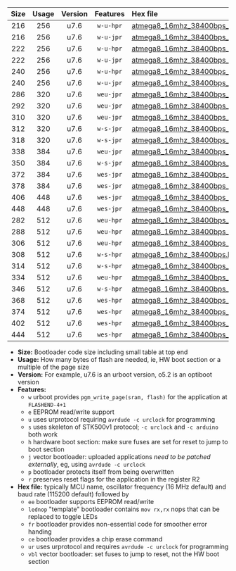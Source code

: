 |Size|Usage|Version|Features|Hex file|
|:-:|:-:|:-:|:-:|:--|
|216|256|u7.6|`w-u-hpr`|[atmega8_16mhz_38400bps_ur.hex](https://raw.githubusercontent.com/stefanrueger/urboot/main/bootloaders/atmega8/fcpu_16mhz/38400_bps/atmega8_16mhz_38400bps_ur.hex)|
|216|256|u7.6|`w-u-jpr`|[atmega8_16mhz_38400bps_ur_vbl.hex](https://raw.githubusercontent.com/stefanrueger/urboot/main/bootloaders/atmega8/fcpu_16mhz/38400_bps/atmega8_16mhz_38400bps_ur_vbl.hex)|
|222|256|u7.6|`w-u-hpr`|[atmega8_16mhz_38400bps_lednop_ur.hex](https://raw.githubusercontent.com/stefanrueger/urboot/main/bootloaders/atmega8/fcpu_16mhz/38400_bps/atmega8_16mhz_38400bps_lednop_ur.hex)|
|222|256|u7.6|`w-u-jpr`|[atmega8_16mhz_38400bps_lednop_ur_vbl.hex](https://raw.githubusercontent.com/stefanrueger/urboot/main/bootloaders/atmega8/fcpu_16mhz/38400_bps/atmega8_16mhz_38400bps_lednop_ur_vbl.hex)|
|240|256|u7.6|`w-u-hpr`|[atmega8_16mhz_38400bps_lednop_fr_ur.hex](https://raw.githubusercontent.com/stefanrueger/urboot/main/bootloaders/atmega8/fcpu_16mhz/38400_bps/atmega8_16mhz_38400bps_lednop_fr_ur.hex)|
|240|256|u7.6|`w-u-jpr`|[atmega8_16mhz_38400bps_lednop_fr_ur_vbl.hex](https://raw.githubusercontent.com/stefanrueger/urboot/main/bootloaders/atmega8/fcpu_16mhz/38400_bps/atmega8_16mhz_38400bps_lednop_fr_ur_vbl.hex)|
|286|320|u7.6|`weu-jpr`|[atmega8_16mhz_38400bps_ee_ur_vbl.hex](https://raw.githubusercontent.com/stefanrueger/urboot/main/bootloaders/atmega8/fcpu_16mhz/38400_bps/atmega8_16mhz_38400bps_ee_ur_vbl.hex)|
|292|320|u7.6|`weu-jpr`|[atmega8_16mhz_38400bps_ee_lednop_ur_vbl.hex](https://raw.githubusercontent.com/stefanrueger/urboot/main/bootloaders/atmega8/fcpu_16mhz/38400_bps/atmega8_16mhz_38400bps_ee_lednop_ur_vbl.hex)|
|310|320|u7.6|`weu-jpr`|[atmega8_16mhz_38400bps_ee_lednop_fr_ur_vbl.hex](https://raw.githubusercontent.com/stefanrueger/urboot/main/bootloaders/atmega8/fcpu_16mhz/38400_bps/atmega8_16mhz_38400bps_ee_lednop_fr_ur_vbl.hex)|
|312|320|u7.6|`w-s-jpr`|[atmega8_16mhz_38400bps_vbl.hex](https://raw.githubusercontent.com/stefanrueger/urboot/main/bootloaders/atmega8/fcpu_16mhz/38400_bps/atmega8_16mhz_38400bps_vbl.hex)|
|318|320|u7.6|`w-s-jpr`|[atmega8_16mhz_38400bps_lednop_vbl.hex](https://raw.githubusercontent.com/stefanrueger/urboot/main/bootloaders/atmega8/fcpu_16mhz/38400_bps/atmega8_16mhz_38400bps_lednop_vbl.hex)|
|338|384|u7.6|`weu-jpr`|[atmega8_16mhz_38400bps_ee_lednop_fr_ce_ur_vbl.hex](https://raw.githubusercontent.com/stefanrueger/urboot/main/bootloaders/atmega8/fcpu_16mhz/38400_bps/atmega8_16mhz_38400bps_ee_lednop_fr_ce_ur_vbl.hex)|
|350|384|u7.6|`w-s-jpr`|[atmega8_16mhz_38400bps_lednop_fr_vbl.hex](https://raw.githubusercontent.com/stefanrueger/urboot/main/bootloaders/atmega8/fcpu_16mhz/38400_bps/atmega8_16mhz_38400bps_lednop_fr_vbl.hex)|
|372|384|u7.6|`wes-jpr`|[atmega8_16mhz_38400bps_ee_vbl.hex](https://raw.githubusercontent.com/stefanrueger/urboot/main/bootloaders/atmega8/fcpu_16mhz/38400_bps/atmega8_16mhz_38400bps_ee_vbl.hex)|
|378|384|u7.6|`wes-jpr`|[atmega8_16mhz_38400bps_ee_lednop_vbl.hex](https://raw.githubusercontent.com/stefanrueger/urboot/main/bootloaders/atmega8/fcpu_16mhz/38400_bps/atmega8_16mhz_38400bps_ee_lednop_vbl.hex)|
|406|448|u7.6|`wes-jpr`|[atmega8_16mhz_38400bps_ee_lednop_fr_vbl.hex](https://raw.githubusercontent.com/stefanrueger/urboot/main/bootloaders/atmega8/fcpu_16mhz/38400_bps/atmega8_16mhz_38400bps_ee_lednop_fr_vbl.hex)|
|448|448|u7.6|`wes-jpr`|[atmega8_16mhz_38400bps_ee_lednop_fr_ce_vbl.hex](https://raw.githubusercontent.com/stefanrueger/urboot/main/bootloaders/atmega8/fcpu_16mhz/38400_bps/atmega8_16mhz_38400bps_ee_lednop_fr_ce_vbl.hex)|
|282|512|u7.6|`weu-hpr`|[atmega8_16mhz_38400bps_ee_ur.hex](https://raw.githubusercontent.com/stefanrueger/urboot/main/bootloaders/atmega8/fcpu_16mhz/38400_bps/atmega8_16mhz_38400bps_ee_ur.hex)|
|288|512|u7.6|`weu-hpr`|[atmega8_16mhz_38400bps_ee_lednop_ur.hex](https://raw.githubusercontent.com/stefanrueger/urboot/main/bootloaders/atmega8/fcpu_16mhz/38400_bps/atmega8_16mhz_38400bps_ee_lednop_ur.hex)|
|306|512|u7.6|`weu-hpr`|[atmega8_16mhz_38400bps_ee_lednop_fr_ur.hex](https://raw.githubusercontent.com/stefanrueger/urboot/main/bootloaders/atmega8/fcpu_16mhz/38400_bps/atmega8_16mhz_38400bps_ee_lednop_fr_ur.hex)|
|308|512|u7.6|`w-s-hpr`|[atmega8_16mhz_38400bps.hex](https://raw.githubusercontent.com/stefanrueger/urboot/main/bootloaders/atmega8/fcpu_16mhz/38400_bps/atmega8_16mhz_38400bps.hex)|
|314|512|u7.6|`w-s-hpr`|[atmega8_16mhz_38400bps_lednop.hex](https://raw.githubusercontent.com/stefanrueger/urboot/main/bootloaders/atmega8/fcpu_16mhz/38400_bps/atmega8_16mhz_38400bps_lednop.hex)|
|334|512|u7.6|`weu-hpr`|[atmega8_16mhz_38400bps_ee_lednop_fr_ce_ur.hex](https://raw.githubusercontent.com/stefanrueger/urboot/main/bootloaders/atmega8/fcpu_16mhz/38400_bps/atmega8_16mhz_38400bps_ee_lednop_fr_ce_ur.hex)|
|346|512|u7.6|`w-s-hpr`|[atmega8_16mhz_38400bps_lednop_fr.hex](https://raw.githubusercontent.com/stefanrueger/urboot/main/bootloaders/atmega8/fcpu_16mhz/38400_bps/atmega8_16mhz_38400bps_lednop_fr.hex)|
|368|512|u7.6|`wes-hpr`|[atmega8_16mhz_38400bps_ee.hex](https://raw.githubusercontent.com/stefanrueger/urboot/main/bootloaders/atmega8/fcpu_16mhz/38400_bps/atmega8_16mhz_38400bps_ee.hex)|
|374|512|u7.6|`wes-hpr`|[atmega8_16mhz_38400bps_ee_lednop.hex](https://raw.githubusercontent.com/stefanrueger/urboot/main/bootloaders/atmega8/fcpu_16mhz/38400_bps/atmega8_16mhz_38400bps_ee_lednop.hex)|
|402|512|u7.6|`wes-hpr`|[atmega8_16mhz_38400bps_ee_lednop_fr.hex](https://raw.githubusercontent.com/stefanrueger/urboot/main/bootloaders/atmega8/fcpu_16mhz/38400_bps/atmega8_16mhz_38400bps_ee_lednop_fr.hex)|
|444|512|u7.6|`wes-hpr`|[atmega8_16mhz_38400bps_ee_lednop_fr_ce.hex](https://raw.githubusercontent.com/stefanrueger/urboot/main/bootloaders/atmega8/fcpu_16mhz/38400_bps/atmega8_16mhz_38400bps_ee_lednop_fr_ce.hex)|

- **Size:** Bootloader code size including small table at top end
- **Usage:** How many bytes of flash are needed, ie, HW boot section or a multiple of the page size
- **Version:** For example, u7.6 is an urboot version, o5.2 is an optiboot version
- **Features:**
  + `w` urboot provides `pgm_write_page(sram, flash)` for the application at `FLASHEND-4+1`
  + `e` EEPROM read/write support
  + `u` uses urprotocol requiring `avrdude -c urclock` for programming
  + `s` uses skeleton of STK500v1 protocol; `-c urclock` and `-c arduino` both work
  + `h` hardware boot section: make sure fuses are set for reset to jump to boot section
  + `j` vector bootloader: uploaded applications *need to be patched externally*, eg, using `avrdude -c urclock`
  + `p` bootloader protects itself from being overwritten
  + `r` preserves reset flags for the application in the register R2
- **Hex file:** typically MCU name, oscillator frequency (16 MHz default) and baud rate (115200 default) followed by
  + `ee` bootloader supports EEPROM read/write
  + `lednop` "template" bootloader contains `mov rx,rx` nops that can be replaced to toggle LEDs
  + `fr` bootloader provides non-essential code for smoother error handing
  + `ce` bootloader provides a chip erase command
  + `ur` uses urprotocol and requires `avrdude -c urclock` for programming
  + `vbl` vector bootloader: set fuses to jump to reset, not the HW boot section
